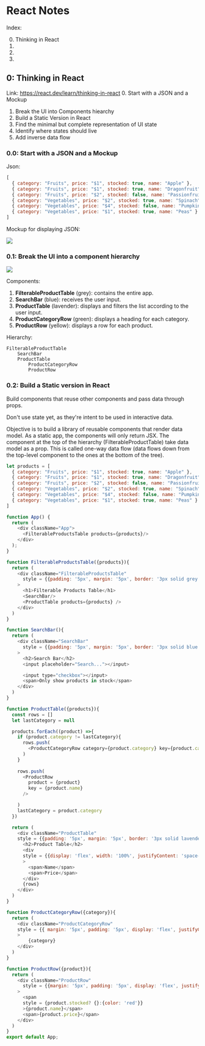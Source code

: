 # React Notes

Index: 

0. Thinking in React
1. 
2. 
3. 


## 0: Thinking in React
Link: https://react.dev/learn/thinking-in-react
0. Start with a JSON and a Mockup
1. Break the UI into Components hiearchy
2. Build a Static Version in React
3. Find the minimal but complete representation of UI state
4. Identify where states should live 
5. Add inverse data flow

### 0.0: Start with a JSON and a Mockup
Json: 

```javascript
[
  { category: "Fruits", price: "$1", stocked: true, name: "Apple" },
  { category: "Fruits", price: "$1", stocked: true, name: "Dragonfruit" },
  { category: "Fruits", price: "$2", stocked: false, name: "Passionfruit" },
  { category: "Vegetables", price: "$2", stocked: true, name: "Spinach" },
  { category: "Vegetables", price: "$4", stocked: false, name: "Pumpkin" },
  { category: "Vegetables", price: "$1", stocked: true, name: "Peas" }
]
```
Mockup for displaying JSON: 

![](https://react.dev/images/docs/s_thinking-in-react_ui.png)

### 0.1: Break the UI into a component hierarchy

![](https://react.dev/images/docs/s_thinking-in-react_ui_outline.png)

Components: 

1. **FilterableProductTable** (grey): contains the entire app.
2. **SearchBar** (blue): receives the user input.
3. **ProductTable** (lavender): displays and filters the list according to the user input.
4. **ProductCategoryRow** (green): displays a heading for each category.
5. **ProductRow** (yellow): displays a row for each product.

Hierarchy: 

```
FilterableProductTable
    SearchBar
    ProductTable
        ProductCategoryRow
        ProductRow
```

### 0.2: Build a Static version in React
Build components that reuse other components and pass data through props.

Don't use state yet, as they're intent to be used in interactive data.

Objective is to build a library of reusable components that render data model. As a static app, the components will only return JSX. The component at the top of the hierarchy (FilterableProductTable) take data model as a prop. This is called one-way data flow (data flows down from the top-level component to the ones at the bottom of the tree).

```javascript
let products = [
  { category: "Fruits", price: "$1", stocked: true, name: "Apple" },
  { category: "Fruits", price: "$1", stocked: true, name: "Dragonfruit" },
  { category: "Fruits", price: "$2", stocked: false, name: "Passionfruit" },
  { category: "Vegetables", price: "$2", stocked: true, name: "Spinach" },
  { category: "Vegetables", price: "$4", stocked: false, name: "Pumpkin" },
  { category: "Vegetables", price: "$1", stocked: true, name: "Peas" }
]

function App() {
  return (
    <div className="App">
      <FilterableProductsTable products={products}/>    
    </div>
  );
}

function FilterableProductsTable({products}){
  return (
    <div className="FilterableProductsTable"
      style = {{padding: '5px', margin: '5px', border: '3px solid grey', width: '500px'}}
    >
      <h1>Filterable Products Table</h1>
      <SearchBar/>
      <ProductTable products={products} />
    </div>
  )
}

function SearchBar(){
  return (
    <div className="SearchBar"
      style = {{padding: '5px', margin: '5px', border: '3px solid blue'}}
    >
      <h2>Search Bar</h2>
      <input placeholder="Search..."></input>

      <input type="checkbox"></input>
      <span>Only show products in stock</span>
    </div>
  )
}

function ProductTable({products}){
  const rows = []
  let lastCategory = null 

  products.forEach((product) =>{
    if (product.category != lastCategory){
      rows.push(
        <ProductCategoryRow category={product.category} key={product.category}/>
      )
    }
    
    rows.push(
      <ProductRow 
        product = {product}
        key = {product.name}
      />

    )
    lastCategory = product.category
  })

  return (
    <div className="ProductTable"
    style = {{padding: '5px', margin: '5px', border: '3px solid lavender'}}>
      <h2>Product Table</h2>
      <div
      style = {{display: 'flex', width: '100%', justifyContent: 'space-around'}}
      >
        <span>Name</span>
        <span>Price</span>
      </div>
      {rows}
    </div>
  )
}

function ProductCategoryRow({category}){
  return (
    <div className="ProductCategoryRow"
    style = {{ margin: '5px', padding: '5px', display: 'flex', justifyContent: 'center', border: '3px solid green'}}
    >
        {category}
    </div>
  )
}

function ProductRow({product}){
  return (
    <div className="ProductRow"
      style = {{margin: '5px', padding: '5px', display: 'flex', justifyContent: 'space-around', border: '3px solid yellow'}}
    >
      <span
      style = {product.stocked? {}:{color: 'red'}}
      >{product.name}</span>
      <span>{product.price}</span>
    </div>
  )
}
export default App;
```

